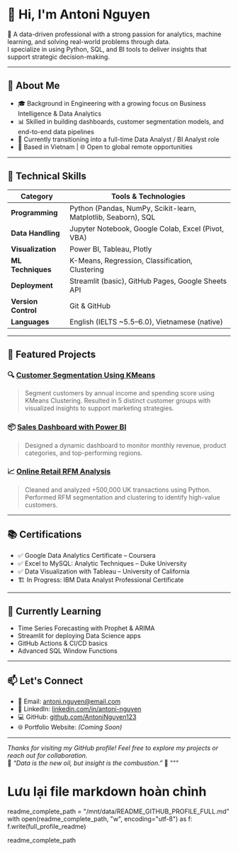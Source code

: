 
# 👋 Hi, I'm Antoni Nguyen

🎯 A data-driven professional with a strong passion for analytics, machine learning, and solving real-world problems through data.  
I specialize in using Python, SQL, and BI tools to deliver insights that support strategic decision-making.

---

## 💼 About Me

- 🎓 Background in Engineering with a growing focus on Business Intelligence & Data Analytics
- 📊 Skilled in building dashboards, customer segmentation models, and end-to-end data pipelines
- 🚀 Currently transitioning into a full-time Data Analyst / BI Analyst role
- 📍 Based in Vietnam | 🌐 Open to global remote opportunities

---

## 🧰 Technical Skills

| Category            | Tools & Technologies                             |
|---------------------|--------------------------------------------------|
| **Programming**     | Python (Pandas, NumPy, Scikit-learn, Matplotlib, Seaborn), SQL |
| **Data Handling**   | Jupyter Notebook, Google Colab, Excel (Pivot, VBA) |
| **Visualization**   | Power BI, Tableau, Plotly                        |
| **ML Techniques**   | K-Means, Regression, Classification, Clustering |
| **Deployment**      | Streamlit (basic), GitHub Pages, Google Sheets API |
| **Version Control** | Git & GitHub                                     |
| **Languages**       | English (IELTS ~5.5–6.0), Vietnamese (native)    |

---

## 📁 Featured Projects

### 🔍 [Customer Segmentation Using KMeans](https://github.com/AntoniNguyen123/Customer-Segmentation-Analysis)
> Segment customers by annual income and spending score using KMeans Clustering. Resulted in 5 distinct customer groups with visualized insights to support marketing strategies.

### 📦 [Sales Dashboard with Power BI](#)
> Designed a dynamic dashboard to monitor monthly revenue, product categories, and top-performing regions.

### 📈 [Online Retail RFM Analysis](#)
> Cleaned and analyzed +500,000 UK transactions using Python. Performed RFM segmentation and clustering to identify high-value customers.

---

## 📚 Certifications

- ✅ Google Data Analytics Certificate – Coursera
- ✅ Excel to MySQL: Analytic Techniques – Duke University
- ✅ Data Visualization with Tableau – University of California
- 🏗 In Progress: IBM Data Analyst Professional Certificate

---

## 🌱 Currently Learning

- Time Series Forecasting with Prophet & ARIMA
- Streamlit for deploying Data Science apps
- GitHub Actions & CI/CD basics
- Advanced SQL Window Functions

---

## 📫 Let's Connect

- 📧 Email: antoni.nguyen@email.com  
- 💼 LinkedIn: [linkedin.com/in/antoni-nguyen](https://linkedin.com/in/antoni-nguyen)  
- 💻 GitHub: [github.com/AntoniNguyen123](https://github.com/AntoniNguyen123)  
- 🌐 Portfolio Website: *(Coming Soon)*

---

_Thanks for visiting my GitHub profile! Feel free to explore my projects or reach out for collaboration._  
🧠 *“Data is the new oil, but insight is the combustion.”* 🚀
"""

# Lưu lại file markdown hoàn chỉnh
readme_complete_path = "/mnt/data/README_GITHUB_PROFILE_FULL.md"
with open(readme_complete_path, "w", encoding="utf-8") as f:
    f.write(full_profile_readme)

readme_complete_path

